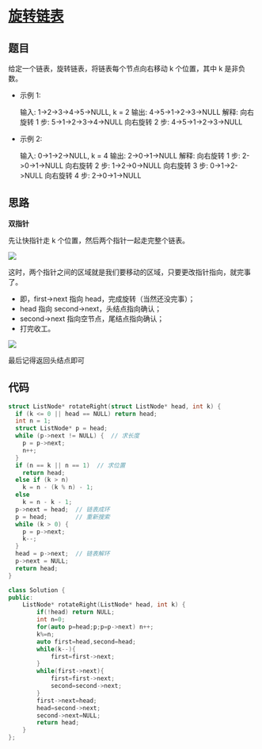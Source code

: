 # [旋转链表](https://leetcode-cn.com/problems/rotate-list/)

## 题目

给定一个链表，旋转链表，将链表每个节点向右移动 k 个位置，其中 k 是非负数。

- 示例 1:

  输入: 1->2->3->4->5->NULL, k = 2
  输出: 4->5->1->2->3->NULL
  解释:
  向右旋转 1 步: 5->1->2->3->4->NULL
  向右旋转 2 步: 4->5->1->2->3->NULL

- 示例 2:

  输入: 0->1->2->NULL, k = 4
  输出: 2->0->1->NULL
  解释:
  向右旋转 1 步: 2->0->1->NULL
  向右旋转 2 步: 1->2->0->NULL
  向右旋转 3 步: 0->1->2->NULL
  向右旋转 4 步: 2->0->1->NULL

## 思路

**双指针**

先让快指针走 k 个位置，然后两个指针一起走完整个链表。

![](https://pic.leetcode-cn.com/c1f1b1b26a22c2119c30f90c31d93cd5b241557f2d773430eb10e587a5ffb11f.jpg)

这时，两个指针之间的区域就是我们要移动的区域，只要更改指针指向，就完事了。

- 即，first->next 指向 head，完成旋转（当然还没完事）；
- head 指向 second->next，头结点指向确认；
- second->next 指向空节点，尾结点指向确认；
- 打完收工。

![](https://pic.leetcode-cn.com/507bc9f5794a9310c58ca21572bca63d940a94f17aee39e5dc1c11b30e5a3de7.jpg)

最后记得返回头结点即可

## 代码

```C
struct ListNode* rotateRight(struct ListNode* head, int k) {
  if (k <= 0 || head == NULL) return head;
  int n = 1;
  struct ListNode* p = head;
  while (p->next != NULL) {  // 求长度
    p = p->next;
    n++;
  }
  if (n == k || n == 1)  // 求位置
    return head;
  else if (k > n)
    k = n - (k % n) - 1;
  else
    k = n - k - 1;
  p->next = head;  // 链表成环
  p = head;        // 重新搜索
  while (k > 0) {
    p = p->next;
    k--;
  }
  head = p->next;  // 链表解环
  p->next = NULL;
  return head;
}
```

```C++
class Solution {
public:
    ListNode* rotateRight(ListNode* head, int k) {
        if(!head) return NULL;
        int n=0;
        for(auto p=head;p;p=p->next) n++;
        k%=n;
        auto first=head,second=head;
        while(k--){
            first=first->next;
        }
        while(first->next){
            first=first->next;
            second=second->next;
        }
        first->next=head;
        head=second->next;
        second->next=NULL;
        return head;
    }
};
```



